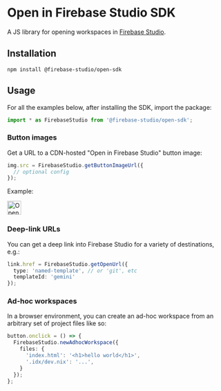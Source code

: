 # Open in Firebase Studio SDK

A JS library for opening workspaces in [Firebase Studio](https://firebase.google.com/studio).

## Installation

```shell
npm install @firebase-studio/open-sdk
```

## Usage

For all the examples below, after installing the SDK, import the package:

```ts
import * as FirebaseStudio from '@firebase-studio/open-sdk';
```

### Button images

Get a URL to a CDN-hosted "Open in Firebase Studio" button image:

```ts
img.src = FirebaseStudio.getButtonImageUrl({
  // optional config
});
```

Example:

<a href="https://studio.firebase.google.com/import?url=https%3A%2F%2Fgithub.com%2Ffirebase-studio%2Fopen-sdk">
  <picture>
    <source
      media="(prefers-color-scheme: dark)"
      srcset="https://cdn.firebasestudio.dev/btn/open_light_32.svg">
    <source
      media="(prefers-color-scheme: light)"
      srcset="https://cdn.firebasestudio.dev/btn/open_dark_32.svg">
    <img
      height="32"
      alt="Open in Firebase Studio"
      src="https://cdn.firebasestudio.dev/btn/open_blue_32.svg">
  </picture>
</a>

### Deep-link URLs

You can get a deep link into Firebase Studio for a variety of destinations, e.g.:

```ts
link.href = FirebaseStudio.getOpenUrl({
  type: 'named-template', // or 'git', etc
  templateId: 'gemini'
});
```

### Ad-hoc workspaces

In a browser environment, you can create an ad-hoc workspace from an arbitrary set of project files like so:

```ts
button.onclick = () => {
  FirebaseStudio.newAdhocWorkspace({
    files: {
      'index.html': '<h1>hello world</h1>',
      '.idx/dev.nix': '...',
    }
  });
};
```